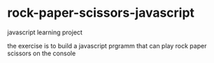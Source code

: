 # rock-paper-scissors-javascript
javascript learning project

the exercise is to build a javascript prgramm that can play rock paper scissors on the console